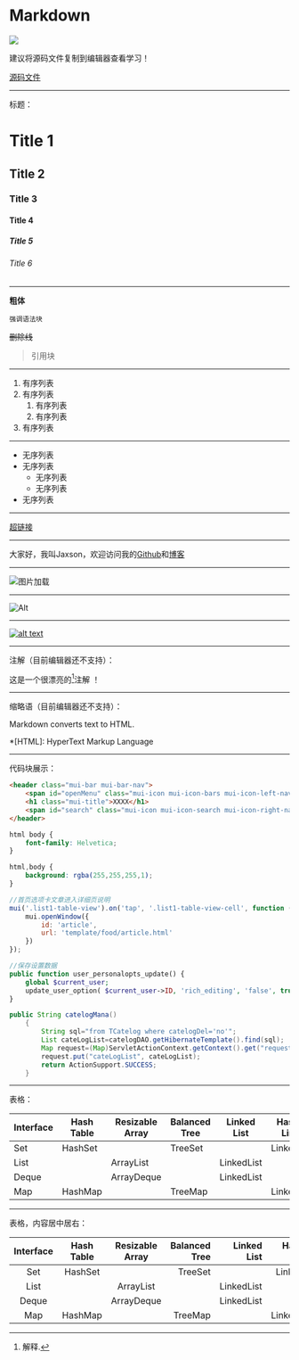 # Markdown

![](https://raw.githubusercontent.com/JaxsonWang/WP-Editor.MD/master/Interface-logo.jpg)

建议将源码文件复制到编辑器查看学习！

[源码文件](https://raw.githubusercontent.com/JaxsonWang/WP-Editor.MD/master/Document/markdown.md)

---

标题：

# Title 1

## Title 2

### Title 3

#### Title 4

##### Title 5

###### Title 6

---

**粗体**

`强调语法块`

~~删除线~~

> 引用块

---

1. 有序列表
1. 有序列表
    1. 有序列表
    1. 有序列表
1. 有序列表

---

* 无序列表
* 无序列表
    * 无序列表
    * 无序列表
* 无序列表

---

[超链接](https://github.com/JaxsonWang/WP-Editor.MD "Title")

---

大家好，我叫Jaxson，欢迎访问我的[Github]和[博客]

[Github]: https://github.com "Github"
[博客]: https://iiong.com "Blog"

---

![图片加载](https://raw.githubusercontent.com/JaxsonWang/WP-Editor.MD/master/Interface-logo.jpg "Logo")

---

![Alt][1]

[1]: https://raw.githubusercontent.com/JaxsonWang/WP-Editor.MD/master/Interface-logo.jpg "Logo"

---

[![alt text](https://raw.githubusercontent.com/JaxsonWang/WP-Editor.MD/master/Interface-logo.jpg)](https://iiong.com "Logo")

---

注解（目前编辑器还不支持）：

这是一个很漂亮的[^1]注解 ！

[^1]: 解释.

---

缩略语（目前编辑器还不支持）：

Markdown converts text to HTML.

*[HTML]: HyperText Markup Language

---

代码块展示：

```html
<header class="mui-bar mui-bar-nav">
	<span id="openMenu" class="mui-icon mui-icon-bars mui-icon-left-nav mui-pull-left"></span>
	<h1 class="mui-title">XXXX</h1>
	<span id="search" class="mui-icon mui-icon-search mui-icon-right-nav mui-pull-right"></span>
</header>
```

```css
html body {
	font-family: Helvetica;
}

html,body {
	background: rgba(255,255,255,1);
}
```

```javascript
//首页选项卡文章进入详细页说明
mui('.list1-table-view').on('tap', '.list1-table-view-cell', function () {
	mui.openWindow({
		id: 'article',
		url: 'template/food/article.html'
	})
});
```

```php
//保存设置数据
public function user_personalopts_update() {
	global $current_user;
	update_user_option( $current_user->ID, 'rich_editing', 'false', true );
}
```

```java
public String catelogMana()
	{
		String sql="from TCatelog where catelogDel='no'";
		List cateLogList=catelogDAO.getHibernateTemplate().find(sql);
		Map request=(Map)ServletActionContext.getContext().get("request");
		request.put("cateLogList", cateLogList);
		return ActionSupport.SUCCESS;
	}
```

---

表格：

| Interface | Hash Table | Resizable Array | Balanced Tree | Linked List | Hash Table + Linked List |
|    ---    |    ---     |      ---        |      ---      |      ---    |           ---            |
|Set        |HashSet     |                 |TreeSet        |             |LinkedHashSet             |
|List       |            |ArrayList        |               |LinkedList   |                          |
|Deque      |            |ArrayDeque       |               |LinkedList   |                          |
|Map        |HashMap     |                 |TreeMap        |             |LinkedHashMap             |

---

表格，内容居中居右：

| Interface | Hash Table | Resizable Array | Balanced Tree | Linked List | Hash Table + Linked List |
|   :---:   |   :---:    |     :---:       |      ---:     |      ---:   |           ---:           |
|Set        |HashSet     |                 |TreeSet        |             |LinkedHashSet             |
|List       |            |ArrayList        |               |LinkedList   |                          |
|Deque      |            |ArrayDeque       |               |LinkedList   |                          |
|Map        |HashMap     |                 |TreeMap        |             |LinkedHashMap             |